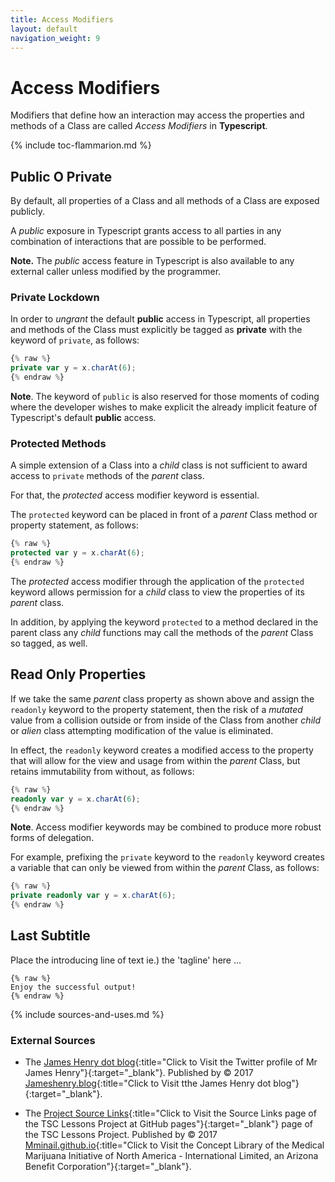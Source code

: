 ```yaml
---
title: Access Modifiers
layout: default
navigation_weight: 9
---
```

# Access Modifiers

Modifiers that define how an interaction may access the properties and methods of a Class are called *Access Modifiers*  in **Typescript**.

{% include toc-flammarion.md %}

## Public O Private

By default, all properties of a Class and all methods of a Class are exposed publicly.

A *public* exposure in Typescript grants access to all parties in any combination of interactions that are possible to be performed.

**Note.** The *public* access feature in Typescript is also available to any external caller unless modified by the programmer.

### Private Lockdown

In order to *ungrant* the default **public** access in Typescript, all properties and methods of the Class must explicitly be tagged as **private** with the keyword of `private`, as follows:

```typescript
{% raw %}
private var y = x.charAt(6);
{% endraw %}
```

**Note**. The keyword of `public` is also reserved for those moments of coding where the developer wishes to make explicit the already implicit feature of Typescript's default **public** access.

### Protected Methods

A simple extension of a Class into a *child* class is not sufficient to award access to `private` methods of the *parent* class.

For that, the *protected* access modifier keyword is essential.

The `protected` keyword can be placed in front of a *parent* Class method or property statement, as follows:


```typescript
{% raw %}
protected var y = x.charAt(6);
{% endraw %}
```

The *protected* access modifier through the application of the `protected` keyword allows permission for a *child* class to view the properties of its *parent* class.

In addition, by applying the keyword `protected` to a method declared in the parent class any *child* functions may call the methods of the *parent* Class so tagged, as well.

## Read Only Properties

If we take the same *parent* class property as shown above and assign the `readonly` keyword to the property statement, then the risk of a *mutated* value from a collision outside or from inside of the Class from another *child* or *alien* class attempting modification of the value is eliminated.

In effect, the `readonly` keyword creates a modified access to the property that will allow for the view and usage from within the *parent* Class, but retains immutability from without, as follows:

```typescript
{% raw %}
readonly var y = x.charAt(6);
{% endraw %}
```

**Note**. Access modifier keywords may be combined to produce more robust forms of delegation.

For example, prefixing the `private` keyword to the `readonly` keyword creates a variable that can only be viewed from within the *parent* Class, as follows:

```typescript
{% raw %}
private readonly var y = x.charAt(6);
{% endraw %}
```

## Last Subtitle

Place the introducing line of text ie.) the 'tagline' here ...

```liquid
{% raw %}
Enjoy the successful output!
{% endraw %}
```

{% include sources-and-uses.md %}

### External Sources

- The [James Henry dot blog](https://twitter.com/MrJamesHenry){:title="Click to Visit the Twitter profile of Mr James Henry"}{:target="_blank"}. Published by © 2017 [Jameshenry.blog](https://jameshenry.blog/){:title="Click to Visit tthe James Henry dot blog"}{:target="_blank"}.

- The [Project Source Links](https://mminail.github.io/TSC/Source-TSC-Links.htm){:title="Click to Visit the Source Links page of the TSC Lessons Project at GitHub pages"}{:target="_blank"} page of the TSC Lessons Project. Published by © 2017 [Mminail.github.io](https://mminail.github.io/){:title="Click to Visit the Concept Library of the Medical Marijuana Initiative of North America - International Limited, an Arizona Benefit Corporation"}{:target="_blank"}.
